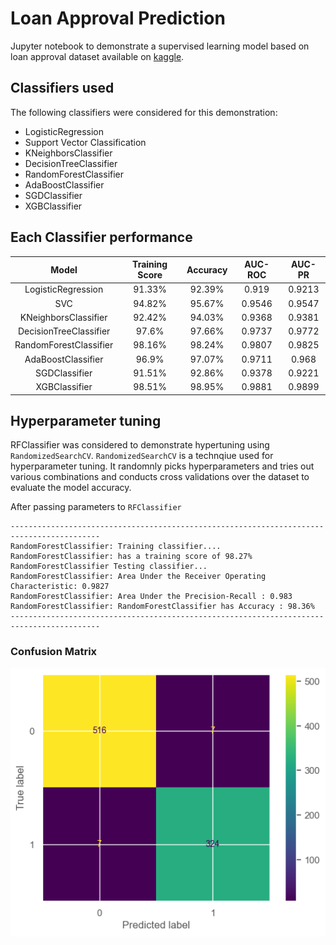 # Loan Approval Prediction
Jupyter notebook to demonstrate a supervised learning model based on loan approval dataset available on [kaggle](https://www.kaggle.com/datasets/architsharma01/loan-approval-prediction-dataset).

## Classifiers used
The following classifiers were considered for this demonstration:
- LogisticRegression
- Support Vector Classification
- KNeighborsClassifier
- DecisionTreeClassifier
- RandomForestClassifier
- AdaBoostClassifier
- SGDClassifier
- XGBClassifier

## Each Classifier performance
|         Model          | Training Score | Accuracy | AUC-ROC | AUC-PR |
|:----------------------:|:--------------:|:--------:|:-------:|:------:|
|   LogisticRegression   |     91.33%     |  92.39%  |  0.919  | 0.9213 |
|          SVC           |     94.82%     |  95.67%  |  0.9546 | 0.9547 |
|  KNeighborsClassifier  |     92.42%     |  94.03%  |  0.9368 | 0.9381 |
| DecisionTreeClassifier |     97.6%      |  97.66%  |  0.9737 | 0.9772 |
| RandomForestClassifier |     98.16%     |  98.24%  |  0.9807 | 0.9825 |
|   AdaBoostClassifier   |     96.9%      |  97.07%  |  0.9711 | 0.968  |
|     SGDClassifier      |     91.51%     |  92.86%  |  0.9378 | 0.9221 |
|     XGBClassifier      |     98.51%     |  98.95%  |  0.9881 | 0.9899 |

## Hyperparameter tuning
RFClassifier was considered to demonstrate hypertuning using `RandomizedSearchCV`. `RandomizedSearchCV` is a technqiue used for hyperparameter tuning. It randomnly picks hyperparameters and tries out various combinations and conducts cross validations over the dataset to evaluate the model accuracy.

After passing parameters to `RFClassifier`
```
------------------------------------------------------------------------------------------
RandomForestClassifier: Training classifier....
RandomForestClassifier: has a training score of 98.27%
RandomForestClassifier Testing classifier...
RandomForestClassifier: Area Under the Receiver Operating Characteristic: 0.9827
RandomForestClassifier: Area Under the Precision-Recall : 0.983
RandomForestClassifier: RandomForestClassifier has Accuracy : 98.36%
------------------------------------------------------------------------------------------
```

### Confusion Matrix
![Confusion Matrix](./images/image.png)